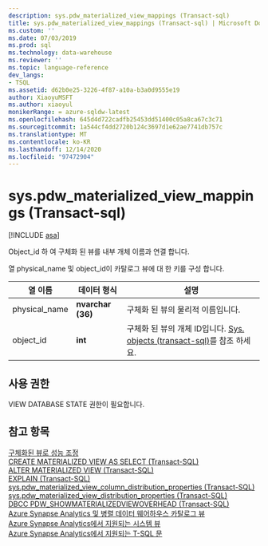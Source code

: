 ```yaml
---
description: sys.pdw_materialized_view_mappings (Transact-sql)
title: sys.pdw_materialized_view_mappings (Transact-sql) | Microsoft Docs
ms.custom: ''
ms.date: 07/03/2019
ms.prod: sql
ms.technology: data-warehouse
ms.reviewer: ''
ms.topic: language-reference
dev_langs:
- TSQL
ms.assetid: d62b0e25-3226-4f87-a10a-b3a0d9555e19
author: XiaoyuMSFT
ms.author: xiaoyul
monikerRange: = azure-sqldw-latest
ms.openlocfilehash: 645d4d722cadfb25453dd51400c05a8ca67c3c71
ms.sourcegitcommit: 1a544cf4dd2720b124c3697d1e62ae7741db757c
ms.translationtype: MT
ms.contentlocale: ko-KR
ms.lasthandoff: 12/14/2020
ms.locfileid: "97472904"
---
```

# <a name="syspdw_materialized_view_mappings-transact-sql"></a>sys.pdw_materialized_view_mappings (Transact-sql)  

[!INCLUDE [asa](../../includes/applies-to-version/asa.md)]

Object_id 하 여 구체화 된 뷰를 내부 개체 이름과 연결 합니다.

열 physical_name 및 object_id이 카탈로그 뷰에 대 한 키를 구성 합니다.
  
|열 이름|데이터 형식|설명|  
|-----------------|---------------|-----------------|  
|physical_name |**nvarchar (36)**|구체화 된 뷰의 물리적 이름입니다.|  
|object_id  |**int**|구체화 된 뷰의 개체 ID입니다. [Sys. objects (transact-sql)](./sys-objects-transact-sql.md?view=azure-sqldw-latest)를 참조 하세요.| 

## <a name="permissions"></a>사용 권한

VIEW DATABASE STATE 권한이 필요합니다.
  
## <a name="see-also"></a>참고 항목

[구체화된 뷰로 성능 조정](/azure/sql-data-warehouse/performance-tuning-materialized-views)   
[CREATE MATERIALIZED VIEW AS SELECT &#40;Transact-SQL&#41;](../../t-sql/statements/create-materialized-view-as-select-transact-sql.md?view=azure-sqldw-latest)   
[ALTER MATERIALIZED VIEW &#40;Transact-SQL&#41;](../../t-sql/statements/alter-materialized-view-transact-sql.md?view=azure-sqldw-latest)   
[EXPLAIN &#40;Transact-SQL&#41;](../../t-sql/queries/explain-transact-sql.md?view=azure-sqldw-latest)   
[sys.pdw_materialized_view_column_distribution_properties &#40;Transact-SQL&#41;](./sys-pdw-materialized-view-column-distribution-properties-transact-sql.md?view=azure-sqldw-latest)   
[sys.pdw_materialized_view_distribution_properties &#40;Transact-SQL&#41;](./sys-pdw-materialized-view-distribution-properties-transact-sql.md?view=azure-sqldw-latest)   
[DBCC PDW_SHOWMATERIALIZEDVIEWOVERHEAD &#40;Transact-SQL&#41;](../../t-sql/database-console-commands/dbcc-pdw-showmaterializedviewoverhead-transact-sql.md?view=azure-sqldw-latest)   
[Azure Synapse Analytics 및 병렬 데이터 웨어하우스 카탈로그 뷰](../../relational-databases/system-catalog-views/sql-data-warehouse-and-parallel-data-warehouse-catalog-views.md)   
[Azure Synapse Analytics에서 지원되는 시스템 뷰](/azure/sql-data-warehouse/sql-data-warehouse-reference-tsql-system-views)   
[Azure Synapse Analytics에서 지원되는 T-SQL 문](/azure/sql-data-warehouse/sql-data-warehouse-reference-tsql-statements)